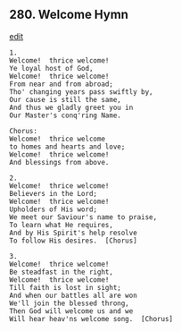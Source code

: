 
## 280.  Welcome Hymn
[edit](https://docs.google.com/document/d/1kFPEDRtmMNPb1imt5WClY_V2pc7oOzPK/edit?mode=html)



    1.
    Welcome!  thrice welcome!
    Ye loyal host of God,
    Welcome!  thrice welcome!
    From near and from abroad;
    Tho' changing years pass swiftly by,
    Our cause is still the same,
    And thus we gladly greet you in
    Our Master's conq'ring Name.

    Chorus:
    Welcome!  thrice welcome 
    to homes and hearts and love;
    Welcome!  thrice welcome!
    And blessings from above.

    2.
    Welcome!  thrice welcome!
    Believers in the Lord;
    Welcome!  thrice welcome!
    Upholders of His word;
    We meet our Saviour's name to praise,
    To learn what He requires,
    And by His Spirit's help resolve
    To follow His desires.  [Chorus]

    3.
    Welcome!  thrice welcome!
    Be steadfast in the right,
    Welcome!  thrice welcome!
    Till faith is lost in sight;
    And when our battles all are won
    We'll join the blessed throng,
    Then God will welcome us and we
    Will hear heav'ns welcome song.  [Chorus]
